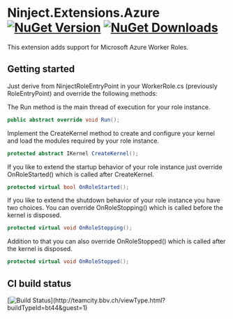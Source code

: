 # Ninject.Extensions.Azure [![NuGet Version](http://img.shields.io/nuget/v/Ninject.Extensions.Azure.svg?style=flat)](https://www.nuget.org/packages/Ninject.Extensions.Azure/) [![NuGet Downloads](http://img.shields.io/nuget/dt/Ninject.Extensions.Azure.svg?style=flat)](https://www.nuget.org/packages/Ninject.Extensions.Azure/)
This extension adds support for Microsoft Azure Worker Roles.

## Getting started

Just derive from NinjectRoleEntryPoint in your WorkerRole.cs (previously RoleEntryPoint) and override the following methods:

The Run method is the main thread of execution for your role instance.
```csharp
public abstract override void Run();
```

Implement the CreateKernel method to create and configure your kernel and load the modules required by your role instance.
```csharp
protected abstract IKernel CreateKernel();
```

If you like to extend the startup behavior of your role instance just override OnRoleStarted() which is called after CreateKernel.
```csharp
protected virtual bool OnRoleStarted();
```

If you like to extend the shutdown behavior of your role instance you have two choices. You can override OnRoleStopping() which is called before the kernel is disposed.
```csharp
protected virtual void OnRoleStopping();
```

Addition to that you can also override OnRoleStopped() which is called after the kernel is disposed.
```csharp
protected virtual void OnRoleStopped();
```

## CI build status
[![Build Status](https://teamcity.bbv.ch/app/rest/builds/buildType:(id:bt44)/statusIcon)](http://teamcity.bbv.ch/viewType.html?buildTypeId=bt44&guest=1)